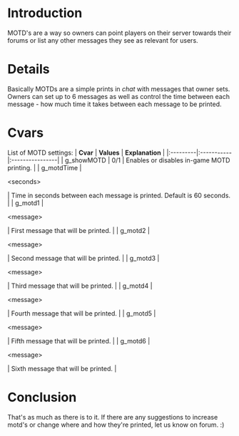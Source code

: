 # Introduction #
MOTD's are a way so owners can point players on their server towards their forums or list any other messages they see as relevant for users.

# Details #
Basically MOTDs are a simple prints in _chat_ with messages that owner sets. Owners can set up to 6 messages as well as control the time between each message - how much time it takes between each message to be printed.

# Cvars #
List of MOTD settings:
| **Cvar** | **Values** | **Explanation** |
|:---------|:-----------|:----------------|
| g\_showMOTD | 0/1 | Enables or disables in-game MOTD printing.  |
| g\_motdTime | 

&lt;seconds&gt;

 | Time in seconds between each message is printed. Default is 60 seconds. |
| g\_motd1 | 

&lt;message&gt;

 | First message that will be printed. |
| g\_motd2 | 

&lt;message&gt;

 | Second message that will be printed. |
| g\_motd3 | 

&lt;message&gt;

 | Third message that will be printed. |
| g\_motd4 | 

&lt;message&gt;

 | Fourth message that will be printed. |
| g\_motd5 | 

&lt;message&gt;

 | Fifth message that will be printed. |
| g\_motd6 | 

&lt;message&gt;

 | Sixth message that will be printed. |

# Conclusion #
That's as much as there is to it. If there are any suggestions to increase motd's or change where and how they're printed, let us know on forum. :)